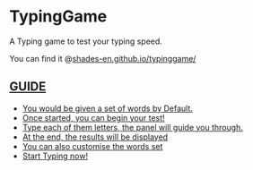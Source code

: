# TypingGame
A Typing game to test your typing speed.

You can find it @<a href="shades-en.github.io/typinggame/" target="blank">shades-en.github.io/typinggame/

## GUIDE

<ul>
<li>You would be given a set of words by Default.</li>
<li>Once started, you can begin your test!</li>
<li>Type each of them letters, the panel will guide you through.</li>
<li>At the end, the results will be displayed</li>
<li>You can also customise the words set</li>
<li>Start Typing now!</li>
</ul>
